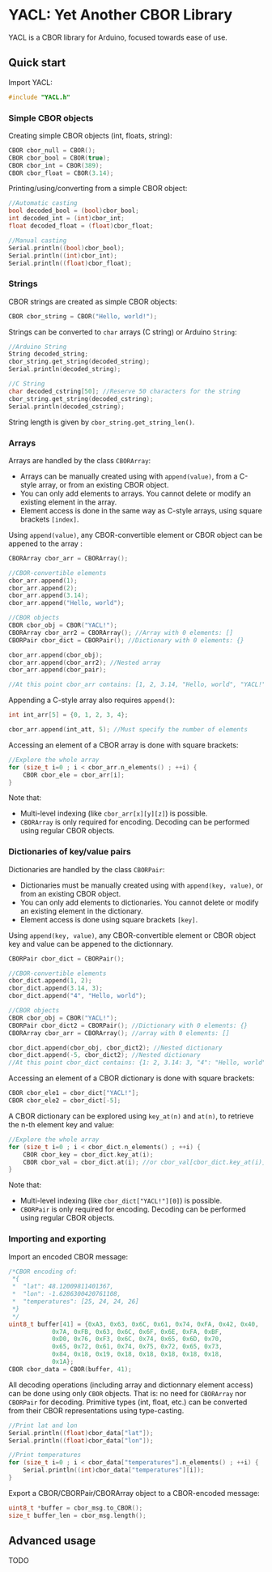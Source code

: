# YACL: Yet Another CBOR Library

YACL is a CBOR library for Arduino, focused towards ease of use.

## Quick start

Import YACL:
```c++
#include "YACL.h"
```
### Simple CBOR objects
Creating simple CBOR objects (int, floats, string):
```c++
CBOR cbor_null = CBOR();
CBOR cbor_bool = CBOR(true);
CBOR cbor_int = CBOR(389);
CBOR cbor_float = CBOR(3.14);
```

Printing/using/converting from a simple CBOR object:
```c++
//Automatic casting
bool decoded_bool = (bool)cbor_bool;
int decoded_int = (int)cbor_int;
float decoded_float = (float)cbor_float;

//Manual casting
Serial.println((bool)cbor_bool);
Serial.println((int)cbor_int);
Serial.println((float)cbor_float);
```

### Strings
CBOR strings are created as simple CBOR objects:
```c++
CBOR cbor_string = CBOR("Hello, world!");
```

Strings can be converted to `char` arrays (C string) or Arduino `String`:
```c++
//Arduino String
String decoded_string;
cbor_string.get_string(decoded_string);
Serial.println(decoded_string);

//C String
char decoded_cstring[50]; //Reserve 50 characters for the string
cbor_string.get_string(decoded_cstring);
Serial.println(decoded_cstring);
```
String length is given by `cbor_string.get_string_len()`.

### Arrays
Arrays are handled by the class `CBORArray`:
- Arrays can be manually created using with `append(value)`, from a C-style array, or from an existing CBOR object.
- You can only add elements to arrays. You cannot delete or modify an existing element in the array.
- Element access is done in the same way as C-style arrays, using square brackets `[index]`.

Using `append(value)`, any CBOR-convertible element or CBOR object can be appened to the array :
```c++
CBORArray cbor_arr = CBORArray();

//CBOR-convertible elements
cbor_arr.append(1);
cbor_arr.append(2);
cbor_arr.append(3.14);
cbor_arr.append("Hello, world");

//CBOR objects
CBOR cbor_obj = CBOR("YACL!");
CBORArray cbor_arr2 = CBORArray(); //Array with 0 elements: []
CBORPair cbor_dict = CBORPair(); //Dictionary with 0 elements: {}

cbor_arr.append(cbor_obj);
cbor_arr.append(cbor_arr2); //Nested array
cbor_arr.append(cbor_pair);

//At this point cbor_arr contains: [1, 2, 3.14, "Hello, world", "YACL!", [], {}]
```
Appending a C-style array also requires `append()`:
```c++
int int_arr[5] = {0, 1, 2, 3, 4};

cbor_arr.append(int_att, 5); //Must specify the number of elements
```

Accessing an element of a CBOR array is done with square brackets:
```c++
//Explore the whole array
for (size_t i=0 ; i < cbor_arr.n_elements() ; ++i) {
	CBOR cbor_ele = cbor_arr[i];
}
```
Note that:
 - Multi-level indexing (like `cbor_arr[x][y][z]`) is possible.
 - `CBORArray` is only required for encoding. Decoding can be performed using regular CBOR objects.


### Dictionaries of key/value pairs
Dictionaries are handled by the class `CBORPair`:
- Dictionaries must be manually created using with `append(key, value)`, or from an existing CBOR object.
- You can only add elements to dictionaries. You cannot delete or modify an existing element in the dictionary.
- Element access is done using square brackets `[key]`.

Using `append(key, value)`, any CBOR-convertible element or CBOR object key and value can be appened to the dictionnary.
```c++
CBORPair cbor_dict = CBORPair();

//CBOR-convertible elements
cbor_dict.append(1, 2);
cbor_dict.append(3.14, 3);
cbor_dict.append("4", "Hello, world");

//CBOR objects
CBOR cbor_obj = CBOR("YACL!");
CBORPair cbor_dict2 = CBORPair(); //Dictionary with 0 elements: {}
CBORArray cbor_arr = CBORArray(); //array with 0 elements: []

cbor_dict.append(cbor_obj, cbor_dict2); //Nested dictionary
cbor_dict.append(-5, cbor_dict2); //Nested dictionary
//At this point cbor_dict contains: {1: 2, 3.14: 3, "4": "Hello, world", "YACL!": {}, -5: []}
```
Accessing an element of a CBOR dictionary is done with square brackets:
```c++
CBOR cbor_ele1 = cbor_dict["YACL!"];
CBOR cbor_ele2 = cbor_dict[-5];
```
A CBOR dictionary can be explored using `key_at(n)` and `at(n)`, to retrieve the n-th element key and value:
```c++
//Explore the whole array
for (size_t i=0 ; i < cbor_dict.n_elements() ; ++i) {
	CBOR cbor_key = cbor_dict.key_at(i);
	CBOR cbor_val = cbor_dict.at(i); //or cbor_val[cbor_dict.key_at(i)] (slower in this context)
}
```

Note that:
 - Multi-level indexing (like `cbor_dict["YACL!"][0]`) is possible.
 - `CBORPair` is only required for encoding. Decoding can be performed using regular CBOR objects.

### Importing and exporting

Import an encoded CBOR message:

```c++
/*CBOR encoding of:
 *{
 *	"lat": 48.12009811401367,
 *	"lon": -1.6286300420761108,
 *	"temperatures": [25, 24, 24, 26]
 *}
 */
uint8_t buffer[41] = {0xA3, 0x63, 0x6C, 0x61, 0x74, 0xFA, 0x42, 0x40,
			0x7A, 0xFB, 0x63, 0x6C, 0x6F, 0x6E, 0xFA, 0xBF,
			0xD0, 0x76, 0xF3, 0x6C, 0x74, 0x65, 0x6D, 0x70,
			0x65, 0x72, 0x61, 0x74, 0x75, 0x72, 0x65, 0x73,
			0x84, 0x18, 0x19, 0x18, 0x18, 0x18, 0x18, 0x18,
			0x1A};
CBOR cbor_data = CBOR(buffer, 41);
```
All decoding operations (including array and dictionnary element access) can be done using only `CBOR` objects. That is: no need for `CBORArray` nor `CBORPair` for decoding.
Primitive types (int, float, etc.) can be converted from their CBOR representations using type-casting.
```c++
//Print lat and lon
Serial.println((float)cbor_data["lat"]);
Serial.println((float)cbor_data["lon"]);

//Print temperatures
for (size_t i=0 ; i < cbor_data["temperatures"].n_elements() ; ++i) {
	Serial.println((int)cbor_data["temperatures"][i]);
}
```

Export a CBOR/CBORPair/CBORArray object to a CBOR-encoded message:
```c++
uint8_t *buffer = cbor_msg.to_CBOR();
size_t buffer_len = cbor_msg.length();
```

## Advanced usage

TODO

